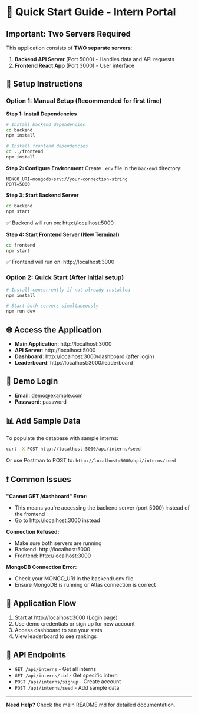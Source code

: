 # 🚀 Quick Start Guide - Intern Portal

## Important: Two Servers Required

This application consists of **TWO separate servers**:

1. **Backend API Server** (Port 5000) - Handles data and API requests
2. **Frontend React App** (Port 3000) - User interface

## 🔧 Setup Instructions

### Option 1: Manual Setup (Recommended for first time)

**Step 1: Install Dependencies**
```bash
# Install backend dependencies
cd backend
npm install

# Install frontend dependencies  
cd ../frontend
npm install
```

**Step 2: Configure Environment**
Create `.env` file in the `backend` directory:
```env
MONGO_URI=mongodb+srv://your-connection-string
PORT=5000
```

**Step 3: Start Backend Server**
```bash
cd backend
npm start
```
✅ Backend will run on: http://localhost:5000

**Step 4: Start Frontend Server (New Terminal)**
```bash
cd frontend
npm start
```
✅ Frontend will run on: http://localhost:3000

### Option 2: Quick Start (After initial setup)

```bash
# Install concurrently if not already installed
npm install

# Start both servers simultaneously
npm run dev
```

## 🌐 Access the Application

- **Main Application**: http://localhost:3000
- **API Server**: http://localhost:5000
- **Dashboard**: http://localhost:3000/dashboard (after login)
- **Leaderboard**: http://localhost:3000/leaderboard

## 🔑 Demo Login

- **Email**: demo@example.com
- **Password**: password

## 📊 Add Sample Data

To populate the database with sample interns:

```bash
curl -X POST http://localhost:5000/api/interns/seed
```

Or use Postman to POST to: `http://localhost:5000/api/interns/seed`

## ❗ Common Issues

**"Cannot GET /dashboard" Error:**
- This means you're accessing the backend server (port 5000) instead of the frontend
- Go to http://localhost:3000 instead

**Connection Refused:**
- Make sure both servers are running
- Backend: http://localhost:5000
- Frontend: http://localhost:3000

**MongoDB Connection Error:**
- Check your MONGO_URI in the backend/.env file
- Ensure MongoDB is running or Atlas connection is correct

## 🎯 Application Flow

1. Start at http://localhost:3000 (Login page)
2. Use demo credentials or sign up for new account
3. Access dashboard to see your stats
4. View leaderboard to see rankings

## 🔧 API Endpoints

- `GET /api/interns` - Get all interns
- `GET /api/interns/:id` - Get specific intern
- `POST /api/interns/signup` - Create account
- `POST /api/interns/seed` - Add sample data

---

**Need Help?** Check the main README.md for detailed documentation.